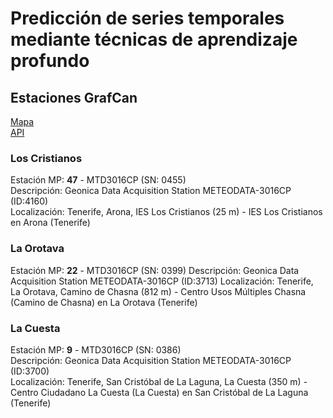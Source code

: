 # Predicción de series temporales mediante técnicas de aprendizaje profundo 

## Estaciones GrafCan
[Mapa](http://visor.grafcan.es/visorweb/default.php?svc=svcMeteo)  
[API](https://sensores.grafcan.es/)
### Los Cristianos
Estación MP:	**47** - MTD3016CP (SN: 0455)  
Descripción:	Geonica Data Acquisition Station METEODATA-3016CP (ID:4160)  
Localización:	Tenerife, Arona, IES Los Cristianos (25 m) - IES Los Cristianos en Arona (Tenerife)  
### La Orotava
Estación MP:	**22** - MTD3016CP (SN: 0399)
Descripción:	Geonica Data Acquisition Station METEODATA-3016CP (ID:3713)
Localización:	Tenerife, La Orotava, Camino de Chasna (812 m) - Centro Usos Múltiples Chasna (Camino de Chasna) en La Orotava (Tenerife)

### La Cuesta
Estación MP:	**9** - MTD3016CP (SN: 0386)  
Descripción:	Geonica Data Acquisition Station METEODATA-3016CP (ID:3700)  
Localización:	Tenerife, San Cristóbal de La Laguna, La Cuesta (350 m) - Centro Ciudadano La Cuesta (La Cuesta) en San Cristóbal de La Laguna (Tenerife)  
